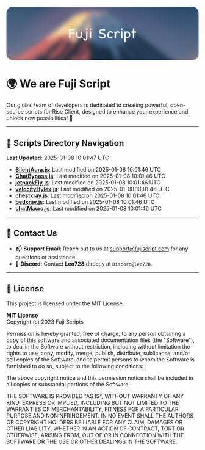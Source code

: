 ![Banner](.github/b.webp)

# 🌍 **We are Fuji Script**

Our global team of developers is dedicated to creating powerful, open-source scripts for Rise Client, designed to enhance your experience and unlock new possibilities! 🌟

---
<!-- SCRIPTS_NAVIGATION_START -->
## 📂 **Scripts Directory Navigation**

**Last Updated**: 2025-01-08 10:01:47 UTC

- **[SilentAura.js](scripts/SilentAura.js)**: Last modified on 2025-01-08 10:01:46 UTC
- **[ChatBypass.js](scripts/ChatBypass.js)**: Last modified on 2025-01-08 10:01:46 UTC
- **[jetpackFly.js](scripts/jetpackFly.js)**: Last modified on 2025-01-08 10:01:46 UTC
- **[velocityHylex.js](scripts/velocityHylex.js)**: Last modified on 2025-01-08 10:01:46 UTC
- **[chestxray.js](scripts/chestxray.js)**: Last modified on 2025-01-08 10:01:46 UTC
- **[bedxray.js](scripts/bedxray.js)**: Last modified on 2025-01-08 10:01:46 UTC
- **[chatMacro.js](scripts/chatMacro.js)**: Last modified on 2025-01-08 10:01:46 UTC

<!-- SCRIPTS_NAVIGATION_END -->

---

## 💬 **Contact Us**  
- 📬 **Support Email**: Reach out to us at [support@fujiscript.com](mailto:support@fujiscript.com) for any questions or assistance.  
- 💬 **Discord**: Contact **Leo728** directly at `Discord@leo728`.

---

## 📜 **License**

This project is licensed under the MIT License.  

**MIT License**  
Copyright (c) 2023 Fuji Scripts  

Permission is hereby granted, free of charge, to any person obtaining a copy of this software and associated documentation files (the "Software"), to deal in the Software without restriction, including without limitation the rights to use, copy, modify, merge, publish, distribute, sublicense, and/or sell copies of the Software, and to permit persons to whom the Software is furnished to do so, subject to the following conditions:  

The above copyright notice and this permission notice shall be included in all copies or substantial portions of the Software.  

THE SOFTWARE IS PROVIDED "AS IS", WITHOUT WARRANTY OF ANY KIND, EXPRESS OR IMPLIED, INCLUDING BUT NOT LIMITED TO THE WARRANTIES OF MERCHANTABILITY, FITNESS FOR A PARTICULAR PURPOSE AND NONINFRINGEMENT. IN NO EVENT SHALL THE AUTHORS OR COPYRIGHT HOLDERS BE LIABLE FOR ANY CLAIM, DAMAGES OR OTHER LIABILITY, WHETHER IN AN ACTION OF CONTRACT, TORT OR OTHERWISE, ARISING FROM, OUT OF OR IN CONNECTION WITH THE SOFTWARE OR THE USE OR OTHER DEALINGS IN THE SOFTWARE.  
